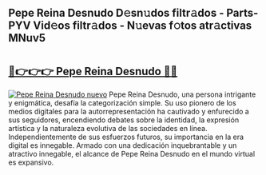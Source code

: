 ## Pepe Reina Desnudo D𝚎sn𝚞dos filtr𝚊dos - Parts-PYV Vid𝚎os filtr𝚊dos - N𝚞evas f𝚘tos atr𝚊ctivas MNuv5

# <h2><a href="http://mb1xfyf.tromn.icu/?c=Pepe+Reina+Desnudo">🔗👉👉👉 Pepe Reina Desnudo 🔗🔗</a></h2>

[![Pepe Reina Desnudo nuevo](https://i.imgur.com/pEAQMta.gif)](http://mb1xfyf.tromn.icu/?c=Pepe+Reina+Desnudo)
Pepe Reina Desnudo, una persona intrigante y enigmática, desafía la categorización simple. Su uso pionero de los medios digitales para la autorrepresentación ha cautivado y enfurecido a sus seguidores, encendiendo debates sobre la identidad, la expresión artística y la naturaleza evolutiva de las sociedades en línea. Independientemente de sus esfuerzos futuros, su importancia en la era digital es innegable. Armado con una dedicación inquebrantable y un atractivo innegable, el alcance de Pepe Reina Desnudo en el mundo virtual es expansivo.
